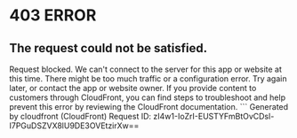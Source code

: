 # 403 ERROR

## The request could not be satisfied.

Request blocked. We can't connect to the server for this app or website at this time. There might be too much traffic or a configuration error. Try again later, or contact the app or website owner. If you provide content to customers through CloudFront, you can find steps to troubleshoot and help prevent this error by reviewing the CloudFront documentation. ```
Generated by cloudfront (CloudFront)
Request ID: zI4w1-IoZrI-EUSTYFmBtOvCDsl-I7PGuDSZVX8lU9DE3OVEtzirXw==

```


